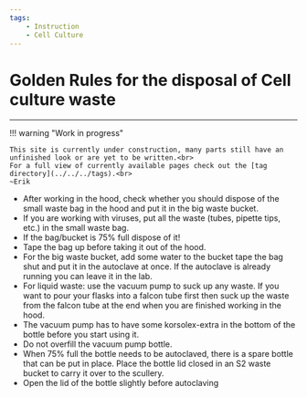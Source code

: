```yaml
---
tags:
    - Instruction
    - Cell Culture
---
```


# Golden Rules for the disposal of Cell culture waste

---

!!! warning "Work in progress"

    This site is currently under construction, many parts still have an unfinished look or are yet to be written.<br>
    For a full view of currently available pages check out the [tag directory](../../../tags).<br>
    ~Erik

- After working in the hood, check whether you should dispose of the small waste bag in the hood and put it in the big waste bucket.
- If you are working with viruses, put all the waste (tubes, pipette tips, etc.) in the small waste bag.
- If the bag/bucket is 75% full dispose of it!
- Tape the bag up before taking it out of the hood. 
- For the big waste bucket, add some water to the bucket tape the bag shut and put it in the autoclave at once. If the autoclave is already running you can leave it in the lab.
- For liquid waste: use the vacuum pump to suck up any waste. If you want to pour your flasks into a falcon tube first then suck up the waste from the falcon tube at the end when you are finished working in the hood.
- The vacuum pump has to have some korsolex-extra in the bottom of the bottle before you start using it.
- Do not overfill the vacuum pump bottle.
- When 75% full the bottle needs to be autoclaved, there is a spare bottle that can be put in place. Place the bottle lid closed in an S2 waste bucket to carry it over to the scullery.
- Open the lid of the bottle slightly before autoclaving
